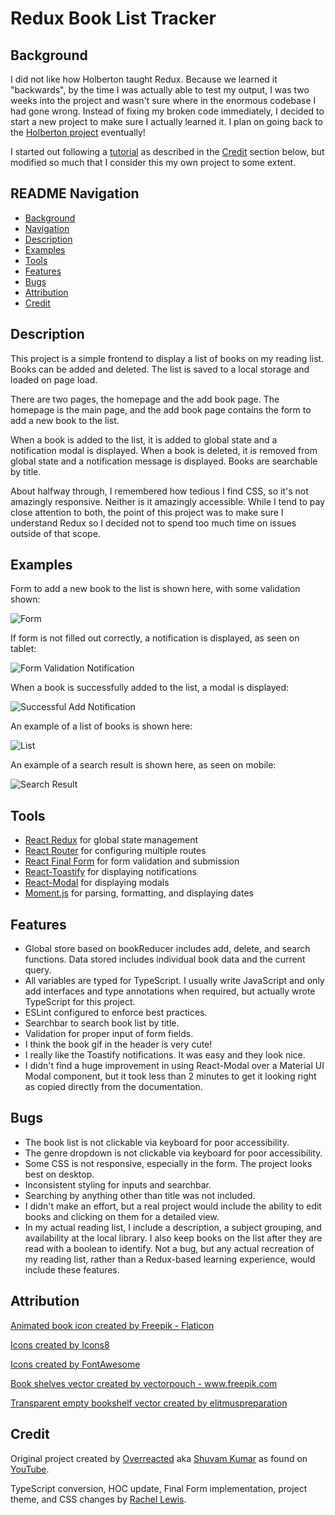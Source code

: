 # Redux Book List Tracker

## Background

I did not like how Holberton taught Redux. Because we learned it "backwards", by the time I was actually able to test my output, I was two weeks into the project and wasn't sure where in the enormous codebase I had gone wrong. Instead of fixing my broken code immediately, I decided to start a new project to make sure I actually learned it. I plan on going back to the [Holberton project](https://github.com/RLewis11769/holbertonschool-web_react/tree/main/0x04-react_redux_connectors_and_providers) eventually!

I started out following a [tutorial](https://www.youtube.com/watch?v=q6LNf3QzgXQ) as described in the [Credit](#credit) section below, but modified so much that I consider this my own project to some extent.

## README Navigation

- [Background](#background)
- [Navigation](#readme-navigation)
- [Description](#description)
- [Examples](#examples)
- [Tools](#tools)
- [Features](#features)
- [Bugs](#bugs)
- [Attribution](#attribution)
- [Credit](#credit)

## Description

This project is a simple frontend to display a list of books on my reading list. Books can be added and deleted. The list is saved to a local storage and loaded on page load.

There are two pages, the homepage and the add book page. The homepage is the main page, and the add book page contains the form to add a new book to the list.

When a book is added to the list, it is added to global state and a notification modal is displayed. When a book is deleted, it is removed from global state and a notification message is displayed. Books are searchable by title.

About halfway through, I remembered how tedious I find CSS, so it's not amazingly responsive. Neither is it amazingly accessible. While I tend to pay close attention to both, the point of this project was to make sure I understand Redux so I decided not to spend too much time on issues outside of that scope.

## Examples

Form to add a new book to the list is shown here, with some validation shown:

![Form](add-form.png)

If form is not filled out correctly, a notification is displayed, as seen on tablet:

![Form Validation Notification](form-validation.png)

When a book is successfully added to the list, a modal is displayed:

![Successful Add Notification](success-modal.png)

An example of a list of books is shown here:

![List](book-list.png)

An example of a search result is shown here, as seen on mobile:

![Search Result](search-mobile.png)

## Tools

- [React Redux](https://react-redux.js.org/) for global state management
- [React Router](https://reactrouter.com/docs/en/v6/getting-started/overview) for configuring multiple routes
- [React Final Form](https://final-form.org/react) for form validation and submission
- [React-Toastify](https://fkhadra.github.io/react-toastify/introduction) for displaying notifications
- [React-Modal](https://www.npmjs.com/package/react-modal) for displaying modals
- [Moment.js](https://momentjs.com/) for parsing, formatting, and displaying dates

## Features

- Global store based on bookReducer includes add, delete, and search functions. Data stored includes individual book data and the current query.
- All variables are typed for TypeScript. I usually write JavaScript and only add interfaces and type annotations when required, but actually wrote TypeScript for this project.
- ESLint configured to enforce best practices.
- Searchbar to search book list by title.
- Validation for proper input of form fields.
- I think the book gif in the header is very cute!
- I really like the Toastify notifications. It was easy and they look nice.
- I didn't find a huge improvement in using React-Modal over a Material UI Modal component, but it took less than 2 minutes to get it looking right as copied directly from the documentation.

## Bugs

- The book list is not clickable via keyboard for poor accessibility.
- The genre dropdown is not clickable via keyboard for poor accessibility.
- Some CSS is not responsive, especially in the form. The project looks best on desktop.
- Inconsistent styling for inputs and searchbar.
- Searching by anything other than title was not included.
- I didn't make an effort, but a real project would include the ability to edit books and clicking on them for a detailed view.
- In my actual reading list, I include a description, a subject grouping, and availability at the local library. I also keep books on the list after they are read with a boolean to identify. Not a bug, but any actual recreation of my reading list, rather than a Redux-based learning experience, would include these features.

## Attribution

<a target="_blank" rel="noreferrer"
href="https://www.flaticon.com/free-animated-icons/book"
title="book animated icon">Animated book icon created by Freepik - Flaticon</a>

<a target="_blank" rel="noreferrer"
href="https://icons8.com"
title="icons">Icons created by Icons8</a>

<a target="_blank" rel="noreferrer"
href="https://fontawesome.com/"
title="icons">Icons created by FontAwesome</a>

<a href="https://www.freepik.com/vectors/book-shelves">Book shelves vector created by vectorpouch - www.freepik.com</a>

<a href="https://elitmuspreparation.com/wp-content/uploads/2022/04/bookshelf-clipart-transparent-background-3.png">Transparent empty bookshelf vector created by elitmuspreparation</a>

## Credit

Original project created by [Overreacted](https://www.youtube.com/channel/UCGaLuxNAi6WfLZ7uW-FkRLA) aka [Shuvam Kumar](https://github.com/shuvamk) as found on [YouTube](https://www.youtube.com/watch?v=q6LNf3QzgXQ).

TypeScript conversion, HOC update, Final Form implementation, project theme, and CSS changes by [Rachel Lewis](https://github.com/RLewis11769).
